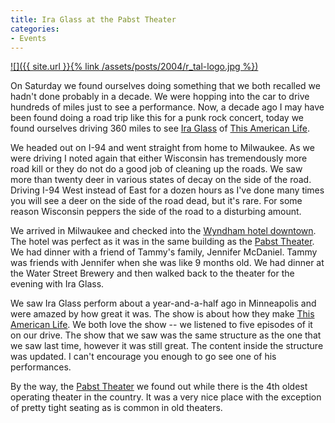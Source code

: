 ```yaml
---
title: Ira Glass at the Pabst Theater
categories:
- Events
---
```


[![]({{ site.url }}{% link /assets/posts/2004/r_tal-logo.jpg %})](http://www.thisamericanlife.org/)


On Saturday we found ourselves doing something that we both recalled we hadn't done probably in a decade. We were hopping into the car to drive hundreds of miles just to see a performance. Now, a decade ago I may have been found doing a road trip like this for a punk rock concert, today we found ourselves driving 360 miles to see [Ira Glass](http://www.barclayagency.com/glass.html) of [This American Life](http://www.thisamericanlife.org/).

We headed out on I-94 and went straight from home to Milwaukee. As we were driving I noted again that either Wisconsin has tremendously more road kill or they do not do a good job of cleaning up the roads. We saw more than twenty deer in various states of decay on the side of the road. Driving I-94 West instead of East for a dozen hours as I've done many times you will see a deer on the side of the road dead, but it's rare. For some reason Wisconsin peppers the side of the road to a disturbing amount.

We arrived in Milwaukee and checked into the [Wyndham hotel downtown](http://www.wyndham.com/hotels/MKEMC/main.wnt). The hotel was perfect as it was in the same building as the [Pabst Theater](http://www.pabsttheater.com/). We had dinner with a friend of Tammy's family, Jennifer McDaniel. Tammy was friends with Jennifer when she was like 9 months old. We had dinner at the Water Street Brewery and then walked back to the theater for the evening with Ira Glass.

We saw Ira Glass perform about a year-and-a-half ago in Minneapolis and were amazed by how great it was. The show is about how they make [This American Life](http://www.thisamericanlife.org/). We both love the show -- we listened to five episodes of it on our drive. The show that we saw was the same structure as the one that we saw last time, however it was still great. The content inside the structure was updated. I can't encourage you enough to go see one of his performances.

By the way, the [Pabst Theater](http://www.pabsttheater.com/) we found out while there is the 4th oldest operating theater in the country. It was a very nice place with the exception of pretty tight seating as is common in old theaters.
